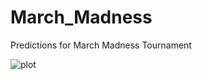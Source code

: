 # March_Madness
Predictions for March Madness Tournament

![plot](https://github.com/mdenko/March_Madness/tree/main/march_madness_2021/outputs/bracket_results.png?raw=true)
